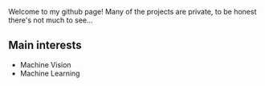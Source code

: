 Welcome to my github page! Many of the projects are private, to be honest there's not much to see...
## Main interests
  - Machine Vision
  - Machine Learning


